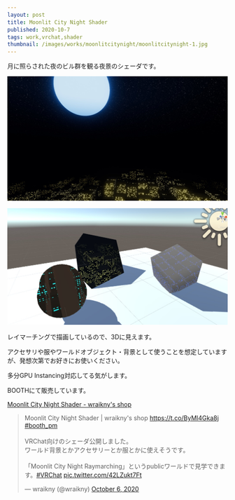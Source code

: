 ```yaml
---
layout: post
title: Moonlit City Night Shader
published: 2020-10-7
tags: work,vrchat,shader
thumbnail: /images/works/moonlitcitynight/moonlitcitynight-1.jpg
---
```


月に照らされた夜のビル群を観る夜景のシェーダです。

<!--more-->

<p>
    <img src="/images/works/moonlitcitynight/moonlitcitynight-2.jpg" width="560" class="has-image-centered">
</p>

<p>
    <img src="/images/works/moonlitcitynight/moonlitcitynight-3.jpg" width="560" class="has-image-centered">
</p>

レイマーチングで描画しているので、3Dに見えます。

アクセサリや服やワールドオブジェクト・背景として使うことを想定していますが、発想次第でお好きにお使いください。

多分GPU Instancing対応してる気がします。

BOOTHにて販売しています。

[Moonlit City Night Shader - wraikny's shop](https://wraikny.booth.pm/items/2432301)

<blockquote class="twitter-tweet"><p lang="ja" dir="ltr">Moonlit City Night Shader | wraikny&#39;s shop <a href="https://t.co/ByMl4Gka8j">https://t.co/ByMl4Gka8j</a> <a href="https://twitter.com/hashtag/booth_pm?src=hash&amp;ref_src=twsrc%5Etfw">#booth_pm</a> <br><br>VRChat向けのシェーダ公開しました。<br>ワールド背景とかアクセサリーとか服とかに使えそうです。<br><br>「Moonlit City Night Raymarching」というpublicワールドで見学できます。<a href="https://twitter.com/hashtag/VRChat?src=hash&amp;ref_src=twsrc%5Etfw">#VRChat</a> <a href="https://t.co/42LZukt7Ft">pic.twitter.com/42LZukt7Ft</a></p>&mdash; wraikny (@wraikny) <a href="https://twitter.com/wraikny/status/1313560286641614849?ref_src=twsrc%5Etfw">October 6, 2020</a></blockquote> <script async src="https://platform.twitter.com/widgets.js" charset="utf-8"></script> 
